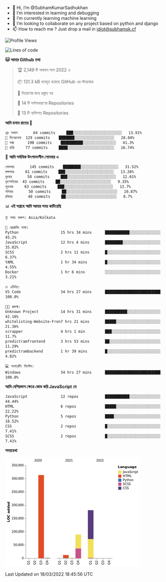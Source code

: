 - 👋 Hi, I’m @SubhamKumarSadhukhan
- 👀 I’m interested in learning and debugging
- 🌱 I’m currently learning machine learning
- 💞️ I’m looking to collaborate on any project based on python and django
- 📫 How to reach me ?
      Just drop a mail in idiot@subhamsk.cf

<!---
SubhamKumarSadhukhan/SubhamKumarSadhukhan is a ✨ special ✨ repository because its `README.md` (this file) appears on your GitHub profile.
You can click the Preview link to take a look at your changes.
--->


<!--START_SECTION:waka-->
![Profile Views](http://img.shields.io/badge/%E0%A6%AA%E0%A7%8D%E0%A6%B0%E0%A7%8B%E0%A6%AB%E0%A6%BE%E0%A6%87%E0%A6%B2%20%E0%A6%A6%E0%A6%B0%E0%A7%8D%E0%A6%B6%E0%A6%A8-0-blue)

![Lines of code](https://img.shields.io/badge/%E0%A6%B9%E0%A7%8D%E0%A6%AF%E0%A6%BE%E0%A6%B2%E0%A7%8B%20%E0%A6%93%E0%A6%AF%E0%A6%BC%E0%A6%BE%E0%A6%B0%E0%A7%8D%E0%A6%B2%E0%A7%8D%E0%A6%A1%20%E0%A6%A5%E0%A7%87%E0%A6%95%E0%A7%87%20%E0%A6%86%E0%A6%AE%E0%A6%BF%20%E0%A6%B2%E0%A6%BF%E0%A6%96%E0%A7%87%E0%A6%9B%E0%A6%BF-597%20Thousand%20%E0%A6%95%E0%A7%8B%E0%A6%A1%E0%A7%87%E0%A6%B0%20%E0%A6%B2%E0%A6%BE%E0%A6%87%E0%A6%A8-blue)

**🐱 আমার Github তথ্য** 

> 🏆 2,149 টি অবদান সাল 2022 এ
 > 
> 📦 131.3 kB ব্যবহৃত হয়েছে GitHub এর স্টরেজের 
 > 
> 🚫 নিয়োগের জন্য প্রস্তুত নয়
 > 
> 📜 14 টি সর্বসাধারণের Repositories 
 > 
> 🔑 13 টি ব্যক্তিগত Repositories  
 > 
**আমি হলাম রাতের 🦉** 

```text
🌞 সকাল       64 commits     ███░░░░░░░░░░░░░░░░░░░░░░   13.91% 
🌆 দিনেরবেলা  129 commits    ███████░░░░░░░░░░░░░░░░░░   28.04% 
🌃 সন্ধা      190 commits    ██████████░░░░░░░░░░░░░░░   41.3% 
🌙 রাত্রি     77 commits     ████░░░░░░░░░░░░░░░░░░░░░   16.74%

```
📅 **আমি সর্বাধিক উৎপাদনশীল সোমবার এ** 

```text
সোমবার       145 commits    ████████░░░░░░░░░░░░░░░░░   31.52% 
মঙ্গলবার     61 commits     ███░░░░░░░░░░░░░░░░░░░░░░   13.26% 
বুধবার       58 commits     ███░░░░░░░░░░░░░░░░░░░░░░   12.61% 
বৃহস্পতিবার  43 commits     ██░░░░░░░░░░░░░░░░░░░░░░░   9.35% 
শুক্রবার     63 commits     ███░░░░░░░░░░░░░░░░░░░░░░   13.7% 
শনিবার       50 commits     ██░░░░░░░░░░░░░░░░░░░░░░░   10.87% 
রবিবার       40 commits     ██░░░░░░░░░░░░░░░░░░░░░░░   8.7%

```


📊 **এই সপ্তাহে আমি আমার সময় কাটিয়েছি** 

```text
⌚︎ সময় অঞ্চল: Asia/Kolkata

💬 প্রোগ্রামিং ভাষা: 
Python                   15 hrs 34 mins      ███████████░░░░░░░░░░░░░░   45.2% 
JavaScript               12 hrs 4 mins       ████████░░░░░░░░░░░░░░░░░   35.02% 
SCSS                     2 hrs 11 mins       █░░░░░░░░░░░░░░░░░░░░░░░░   6.37% 
YAML                     1 hr 34 mins        █░░░░░░░░░░░░░░░░░░░░░░░░   4.55% 
Docker                   1 hr 6 mins         ░░░░░░░░░░░░░░░░░░░░░░░░░   3.21%

🔥 এডিটর: 
VS Code                  34 hrs 27 mins      █████████████████████████   100.0%

🐱‍💻 প্রকল্ম: 
Unknown Project          14 hrs 31 mins      ██████████░░░░░░░░░░░░░░░   42.16% 
whitelisting-Website-Fron7 hrs 21 mins       █████░░░░░░░░░░░░░░░░░░░░   21.36% 
scrapper                 4 hrs 1 min         ███░░░░░░░░░░░░░░░░░░░░░░   11.7% 
predictramfrontend       3 hrs 53 mins       ██░░░░░░░░░░░░░░░░░░░░░░░   11.29% 
predictrambackend        1 hr 39 mins        █░░░░░░░░░░░░░░░░░░░░░░░░   4.82%

💻 অপারেটিং সিস্টেম: 
Windows                  34 hrs 27 mins      █████████████████████████   100.0%

```

**আমি বেশিরভাগ ক্ষেত্রে কোড করি JavaScript তে** 

```text
JavaScript               12 repos            ███████████░░░░░░░░░░░░░░   44.44% 
HTML                     6 repos             █████░░░░░░░░░░░░░░░░░░░░   22.22% 
Python                   5 repos             ████░░░░░░░░░░░░░░░░░░░░░   18.52% 
CSS                      2 repos             █░░░░░░░░░░░░░░░░░░░░░░░░   7.41% 
SCSS                     2 repos             █░░░░░░░░░░░░░░░░░░░░░░░░   7.41%

```


**সময়রেখা**

![Chart not found](https://raw.githubusercontent.com/SubhamKumarSadhukhan/SubhamKumarSadhukhan/main/charts/bar_graph.png) 


 Last Updated on 18/03/2022 18:45:56 UTC
<!--END_SECTION:waka-->
